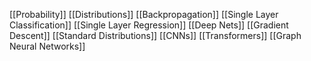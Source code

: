 [[Probability]]
[[Distributions]]
[[Backpropagation]]
[[Single Layer Classification]]
[[Single Layer Regression]]
[[Deep Nets]]
[[Gradient Descent]]
[[Standard Distributions]]
[[CNNs]]
[[Transformers]]
[[Graph Neural Networks]]
